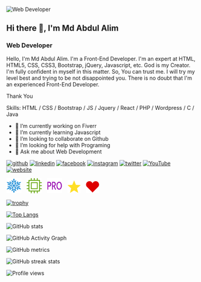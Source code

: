 ![Web Developer](https://scontent.fdac5-2.fna.fbcdn.net/v/t1.6435-9/186454730_1168313790299816_3179702025897033825_n.jpg?_nc_cat=102&ccb=1-5&_nc_sid=19026a&_nc_ohc=IiSHbkGUFjYAX8aw1qC&_nc_ht=scontent.fdac5-2.fna&oh=ac1d020ddd54348e2d1e751e6122bde5&oe=614E77EE)

## Hi there 👋, I'm Md Abdul Alim
### Web Developer

Hello,
         I'm Md Abdul Alim. I'm a Front-End Developer. I'm an expert at HTML, HTML5, CSS, CSS3, Bootstrap, jQuery, Javascript, etc. God is my Creator. I'm fully confident in myself in this matter. So, You can trust me. I will try my level best and trying to be not disappointed you. There is no doubt that I'm an experienced Front-End Developer. 

Thank You

Skills: HTML / CSS / Bootstrap / JS / Jquery / React / PHP / Wordpress / C / Java

- 🔭 I’m currently working on Fiverr 
- 🌱 I’m currently learning Javascript 
- 👯 I’m looking to collaborate on Github 
- 🤔 I’m looking for help with Programing 
- 💬 Ask me about Web Development 


[<img src='https://cdn.jsdelivr.net/npm/simple-icons@3.0.1/icons/github.svg' alt='github' height='40'>](https://github.com/durontoalim711)  [<img src='https://cdn.jsdelivr.net/npm/simple-icons@3.0.1/icons/linkedin.svg' alt='linkedin' height='40'>](https://www.linkedin.com/in/durontoalim/)  [<img src='https://cdn.jsdelivr.net/npm/simple-icons@3.0.1/icons/facebook.svg' alt='facebook' height='40'>](https://www.facebook.com/durontoalim711)  [<img src='https://cdn.jsdelivr.net/npm/simple-icons@3.0.1/icons/instagram.svg' alt='instagram' height='40'>](https://www.instagram.com/duronto_alim/)  [<img src='https://cdn.jsdelivr.net/npm/simple-icons@3.0.1/icons/twitter.svg' alt='twitter' height='40'>](https://twitter.com/durontoalim711)  [<img src='https://cdn.jsdelivr.net/npm/simple-icons@3.0.1/icons/youtube.svg' alt='YouTube' height='40'>](https://www.youtube.com/channel/DURONTOALIM)  [<img src='https://cdn.jsdelivr.net/npm/simple-icons@3.0.1/icons/icloud.svg' alt='website' height='40'>](durontoalim.netlify.com)  

<a href='https://archiveprogram.github.com/'><img src='https://raw.githubusercontent.com/acervenky/animated-github-badges/master/assets/acbadge.gif' width='40' height='40'></a> <a href='https://docs.github.com/en/developers'><img src='https://raw.githubusercontent.com/acervenky/animated-github-badges/master/assets/devbadge.gif' width='40' height='40'></a> <a href='https://github.com/pricing'><img src='https://raw.githubusercontent.com/acervenky/animated-github-badges/master/assets/pro.gif' width='40' height='40'></a> <a href='https://stars.github.com/'><img src='https://raw.githubusercontent.com/acervenky/animated-github-badges/master/assets/starbadge.gif' width='35' height='35'></a> <a href='https://docs.github.com/en/github/supporting-the-open-source-community-with-github-sponsors'><img src='https://raw.githubusercontent.com/acervenky/animated-github-badges/master/assets/sponsorbadge.gif' width='35' height='35'></a> 

[![trophy](https://github-profile-trophy.vercel.app/?username=durontoalim711)](https://github.com/ryo-ma/github-profile-trophy)

[![Top Langs](https://github-readme-stats.vercel.app/api/top-langs/?username=durontoalim711)](https://github.com/anuraghazra/github-readme-stats)

![GitHub stats](https://github-readme-stats.vercel.app/api?username=durontoalim711&show_icons=true&count_private=true)  

![GitHub Activity Graph](https://activity-graph.herokuapp.com/graph?username=durontoalim711)  

![GitHub metrics](https://metrics.lecoq.io/durontoalim711)  

![GitHub streak stats](https://github-readme-streak-stats.herokuapp.com/?user=durontoalim711)  

![Profile views](https://gpvc.arturio.dev/durontoalim711)  
